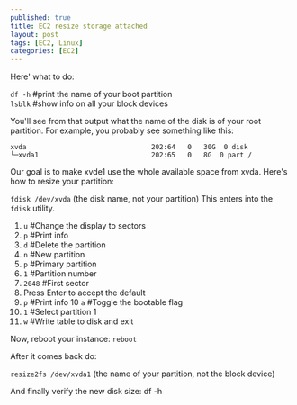 ```yaml
---
published: true
title: EC2 resize storage attached
layout: post
tags: [EC2, Linux]
categories: [EC2]
---
```

Here' what to do:

 ```df -h``` #print the name of your boot partition <br />
 ```lsblk``` #show info on all your block devices

You'll see from that output what the name of the disk is of your root partition. For example, you probably see something like this: <br />

 ```xvda                               202:64   0   30G  0 disk```  <br />
 ```└─xvda1                            202:65   0   8G  0 part /``` <br />

Our goal is to make xvde1 use the whole available space from xvda. Here's how to resize your partition:

```fdisk /dev/xvda``` (the disk name, not your partition) This enters into the ```fdisk``` utility.

 1. ```u``` #Change the display to sectors
 2. ```p``` #Print info
 3. ```d``` #Delete the partition
 4. ```n``` #New partition
 5. ```p``` #Primary partition
 6. ```1```  #Partition number
 7. ```2048``` #First sector
 8. Press Enter to accept the default
 9. ```p``` #Print info
 10 ```a``` #Toggle the bootable flag
 11. ```1``` #Select partition 1
 12. ```w``` #Write table to disk and exit
 
Now, reboot your instance: ```reboot```

After it comes back do:

```resize2fs /dev/xvda1``` (the name of your partition, not the block device)

And finally verify the new disk size:  df -h